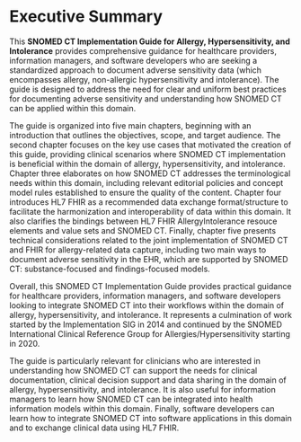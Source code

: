 # Executive Summary

This **SNOMED CT Implementation Guide for Allergy, Hypersensitivity, and Intolerance** provides comprehensive guidance for healthcare providers, information managers, and software developers who are seeking a standardized approach to document adverse sensitivity data (which encompasses allergy, non-allergic hypersensitivity and intolerance). The guide is designed to address the need for clear and uniform best practices for documenting adverse sensitivity and understanding how SNOMED CT can be applied within this domain.

The guide is organized into five main chapters, beginning with an introduction that outlines the objectives, scope, and target audience. The second chapter focuses on the key use cases that motivated the creation of this guide, providing clinical scenarios where SNOMED CT implementation is beneficial within the domain of allergy, hypersensitivity, and intolerance.  
Chapter three elaborates on how SNOMED CT addresses the terminological needs within this domain, including relevant editorial policies and concept model rules established to ensure the quality of the content. Chapter four introduces HL7 FHIR as a recommended data exchange format/structure to facilitate the harmonization and interoperability of data within this domain. It also clarifies the bindings between HL7 FHIR AllergyIntolerance resouce elements and value sets and SNOMED CT. Finally, chapter five presents technical considerations related to the joint implementation of SNOMED CT and FHIR for allergy-related data capture, including two main ways to document adverse sensitivity in the EHR, which are supported by SNOMED CT: substance-focused and findings-focused models.

  
Overall, this SNOMED CT Implementation Guide provides practical guidance for healthcare providers, information managers, and software developers looking to integrate SNOMED CT into their workflows within the domain of allergy, hypersensitivity, and intolerance. It represents a culmination of work started by the Implementation SIG in 2014 and continued by the SNOMED International Clinical Reference Group for Allergies/Hypersensitivity starting in 2020.

The guide is particularly relevant for clinicians who are interested in understanding how SNOMED CT can support the needs for clinical documentation, clinical decision support and data sharing in the domain of allergy, hypersensitivity, and intolerance. It is also useful for information managers to learn how SNOMED CT can be integrated into health information models within this domain. Finally, software developers can learn how to integrate SNOMED CT into software applications in this domain and to exchange clinical data using HL7 FHIR.
